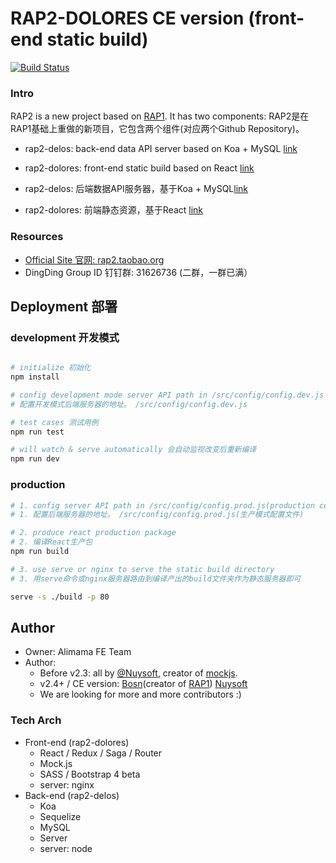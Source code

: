 # RAP2-DOLORES CE version (front-end static build)

[![Build Status](https://travis-ci.org/thx/rap2-dolores.svg?branch=master)](https://travis-ci.org/thx/rap2-dolores)

### Intro

RAP2 is a new project based on [RAP1](https://github.com/thx/RAP). It has two components:
RAP2是在RAP1基础上重做的新项目，它包含两个组件(对应两个Github Repository)。

* rap2-delos: back-end data API server based on Koa + MySQL [link](http://github.com/thx/rap2-delos)
* rap2-dolores: front-end static build based on React [link](http://github.com/thx/rap2-dolores)

* rap2-delos: 后端数据API服务器，基于Koa + MySQL[link](http://github.com/thx/rap2-delos)
* rap2-dolores: 前端静态资源，基于React [link](http://github.com/thx/rap2-dolores)

### Resources

* [Official Site 官网: rap2.taobao.org](http://rap2.taobao.org)
* DingDing Group ID 钉钉群: 31626736 (二群，一群已满）

## Deployment 部署

### development 开发模式

```sh

# initialize 初始化
npm install

# config development mode server API path in /src/config/config.dev.js
# 配置开发模式后端服务器的地址。 /src/config/config.dev.js

# test cases 测试用例
npm run test

# will watch & serve automatically 会自动监视改变后重新编译
npm run dev

```

### production

```sh
# 1. config server API path in /src/config/config.prod.js(production config file)
# 1. 配置后端服务器的地址。 /src/config/config.prod.js(生产模式配置文件)

# 2. produce react production package
# 2. 编译React生产包
npm run build

# 3. use serve or nginx to serve the static build directory
# 3. 用serve命令或nginx服务器路由到编译产出的build文件夹作为静态服务器即可

serve -s ./build -p 80
```

## Author

* Owner: Alimama FE Team
* Author:
  * Before v2.3: all by [@Nuysoft](https://github.com/nuysoft/), creator of [mockjs](mockjs.com).
  * v2.4+ / CE version: [Bosn](http://github.com/bosn/)(creator of [RAP1](https://github.com/thx/RAP)) [Nuysoft](https://github.com/nuysoft/)
  * We are looking for more and more contributors :)


### Tech Arch

* Front-end (rap2-dolores)
    * React / Redux / Saga / Router
    * Mock.js
    * SASS / Bootstrap 4 beta
    * server: nginx
* Back-end (rap2-delos)
    * Koa
    * Sequelize
    * MySQL
    * Server
    * server: node
